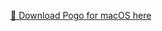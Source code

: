 [🎁 Download Pogo for macOS here](https://github.com/akaalias/getpogo/releases/latest/download/Pogo.dmg)


